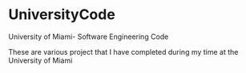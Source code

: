 # UniversityCode
University of Miami- Software Engineering Code

These are various project that I have completed during my time at the University of Miami

